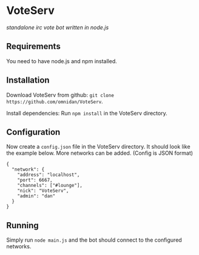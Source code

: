 VoteServ
========

_standalone irc vote bot written in node.js_


Requirements
------------

You need to have node.js and npm installed.


Installation
------------

Download VoteServ from github: `git clone https://github.com/omnidan/VoteServ`.

Install dependencies: Run `npm install` in the VoteServ directory.


Configuration
-------------

Now create a `config.json` file in the VoteServ directory. It should look like
the example below. More networks can be added. (Config is JSON format)
```
{
  "network": {
    "address": "localhost",
    "port": 6667,
    "channels": ["#lounge"],
    "nick": "VoteServ",
    "admin": "dan"
  }
}
```


Running
-------

Simply run `node main.js` and the bot should connect to the configured networks.
